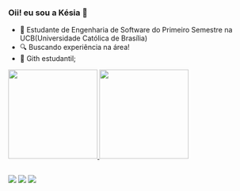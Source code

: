 ### Oii! eu sou a Késia 👯

- 🌱 Estudante de Engenharia de Software do Primeiro Semestre na UCB(Universidade Católica de Brasília)
- 🔍 Buscando experiência na área!
- 📘 Gith estudantil;


<div>
  <a href="https://github.com/kesiasil">
  <img height="180em" src="https://github-readme-stats.vercel.app/api?username=kesiasil&show_icons=true&theme=radical">
  <img height="180em" src="https://github-readme-stats.vercel.app/api/top-langs/?username=kesiasil&layout=compact&theme=radical">
</div>

  ##

  <div> 
  <a href="https://instagram.com/kesiasilva6087" target="_blank"><img src="https://img.shields.io/badge/-Instagram-%23E4405F?style=for-the-badge&logo=instagram&logoColor=white" target="_blank"></a>
  <a href = "mailto:kesiasilvab6@gmail.com"><img src="https://img.shields.io/badge/-Gmail-%23333?style=for-the-badge&logo=gmail&logoColor=white" target="_blank"></a>
  <a href="https://www.linkedin.com/in/k%C3%A9sia-silva-viana-23b004293/" target="_blank"><img src="https://img.shields.io/badge/-LinkedIn-%230077B5?style=for-the-badge&logo=linkedin&logoColor=white" target="_blank"></a> 
  
</div>
